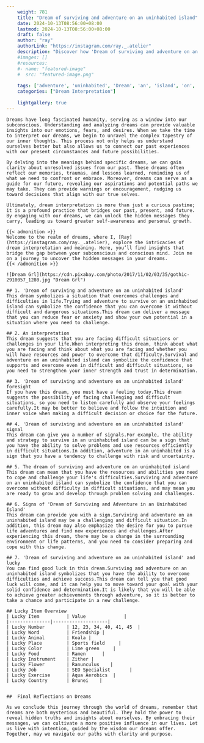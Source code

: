 ```yaml
---
    weight: 781
    title: "Dream of surviving and adventure on an uninhabited island"  # Assuming 'title' column exists
    date: 2024-10-13T08:56:00+08:00
    lastmod: 2024-10-13T08:56:00+08:00
    draft: false
    author: "ray"
    authorLink: "https://instagram.com/ray._.atelier"
    description: "Discover how 'Dream of surviving and adventure on an uninhabited island' can interpret your future and uncover its significant meanings in your life."
    #images: []
    #resources:
    #- name: "featured-image"
    #  src: "featured-image.png"
    
    tags: ['adventure', 'uninhabited', 'Dream', 'an', 'island', 'on', 'and', 'of', 'surviving']
    categories: ["Dream Interpretation"]
    
    lightgallery: true
---
```

    
    Dreams have long fascinated humanity, serving as a window into our subconscious. Understanding and analyzing dreams can provide valuable insights into our emotions, fears, and desires. When we take the time to interpret our dreams, we begin to unravel the complex tapestry of our inner thoughts. This process not only helps us understand ourselves better but also allows us to connect our past experiences with our present circumstances and future possibilities.
    
    By delving into the meanings behind specific dreams, we can gain clarity about unresolved issues from our past. These dreams often reflect our memories, traumas, and lessons learned, reminding us of what we need to confront or embrace. Moreover, dreams can serve as a guide for our future, revealing our aspirations and potential paths we may take. They can provide warnings or encouragement, nudging us toward decisions that align with our true selves.
    
    Ultimately, dream interpretation is more than just a curious pastime; it is a profound practice that bridges our past, present, and future. By engaging with our dreams, we can unlock the hidden messages they carry, leading us toward greater self-awareness and personal growth.
    
    {{< admonition >}}
    Welcome to the realm of dreams, where I, [Ray](https://instagram.com/ray._.atelier), explore the intricacies of dream interpretation and meaning. Here, you’ll find insights that bridge the gap between your subconscious and conscious mind. Join me on a journey to uncover the hidden messages in your dreams.
    {{< /admonition >}}
    
    ![Dream Grl](https://cdn.pixabay.com/photo/2017/11/02/03/35/gothic-2910057_1280.jpg "Dream Grl")
    
    ## 1. 'Dream of surviving and adventure on an uninhabited island'
    This dream symbolizes a situation that overcomes challenges and difficulties in life.Trying and adventure to survive on an uninhabited island can symbolize the confidence that you can overcome it without difficult and dangerous situations.This dream can deliver a message that you can reduce fear or anxiety and show your own potential in a situation where you need to challenge.
    
    ## 2. An interpretation
    This dream suggests that you are facing difficult situations or challenges in your life.When interpreting this dream, think about what you are facing and think about what you are facing and whether you will have resources and power to overcome that difficulty.Survival and adventure on an uninhabited island can symbolize the confidence that supports and overcome even in difficult and difficult situations, so you need to strengthen your inner strength and trust in determination.
    
    ## 3. 'Dream of surviving and adventure on an uninhabited island' foresight
    If you have this dream, you must have a feeling today.This dream suggests the possibility of facing challenging and difficult situations, so you need to listen carefully and observe your feelings carefully.It may be better to believe and follow the intuition and inner voice when making a difficult decision or choice for the future.
    
    ## 4. 'Dream of surviving and adventure on an uninhabited island' signal
    This dream can give you a number of signals.For example, the ability and strategy to survive in an uninhabited island can be a sign that you have the ability to solve problems and use resources efficiently in difficult situations.In addition, adventure in an uninhabited is a sign that you have a tendency to challenge with risk and uncertainty.
    
    ## 5. The dream of surviving and adventure on an uninhabited island
    This dream can mean that you have the resources and abilities you need to cope and challenge your life's difficulties.Surviving and adventure on an uninhabited island can symbolize the confidence that you can overcome without difficulty in difficult situations, and may mean you are ready to grow and develop through problem solving and challenges.
    
    ## 6. Signs of 'Dream of Surviving and Adventure in an Uninhabited Island'
    This dream can provide you with a sign.Surviving and adventure on an uninhabited island may be a challenging and difficult situation.In addition, this dream may also emphasize the desire for you to pursue life adventures and find new experiences and challenges.After experiencing this dream, there may be a change in the surrounding environment or life patterns, and you need to consider preparing and cope with this change.
    
    ## 7. 'Dream of surviving and adventure on an uninhabited island' and lucky
    You can find good luck in this dream.Surviving and adventure on an uninhabited island symbolizes that you have the ability to overcome difficulties and achieve success.This dream can tell you that good luck will come, and it can help you to move toward your goal with your solid confidence and determination.It is likely that you will be able to achieve greater achievements through adventure, so it is better to take a chance and participate in a new challenge.
    
    ## Lucky Item Overview
    | Lucky Item          | Value              |
    |---------------|--------------------|
    | Lucky Number        | 12, 23, 34, 40, 41, 45  |
    | Lucky Word          | Friendship |
    | Lucky Animal        | Koala |
    | Lucky Place         | Sports field     |
    | Lucky Color         | Lime green     |
    | Lucky Food          | Ramen      |
    | Lucky Instrument    | Zither |
    | Lucky Flower        | Ranunculus    |
    | Lucky Job           | SEO Specialist       |
    | Lucky Exercise      | Aqua Aerobics  |
    | Lucky Country       | Brunei    |
    
    
    ##  Final Reflections on Dreams
    
    As we conclude this journey through the world of dreams, remember that dreams are both mysterious and beautiful. They hold the power to reveal hidden truths and insights about ourselves. By embracing their messages, we can cultivate a more positive influence in our lives. Let us live with intention, guided by the wisdom our dreams offer. Together, may we navigate our paths with clarity and purpose.
    